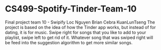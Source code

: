 # CS499-Spotify-Tinder-Team-10
Final project team 10 - Swipify Loc Nguyen Brian Cebra KuanLunTseng
The project is based on the idea of how the Tinder app works, but instead of for dating, it is for music.
Swipe right for songs that you like to add to your playlist, swipe left to get rid of it.
Whatever song that was swiped right will be feed into the suggestion algorithm to get more similar songs.
